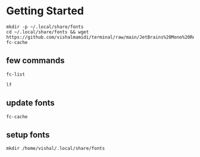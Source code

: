 # Getting Started

```
mkdir -p ~/.local/share/fonts
cd ~/.local/share/fonts && wget https://github.com/vishalmamidi/terminal/raw/main/JetBrains%20Mono%20Regular%20Nerd%20Font%20Complete%20Mono.ttf
fc-cache
```


## few commands 
```
fc-list
```

```
lf
```



## update fonts 
```
fc-cache
```


## setup fonts 

```
mkdir /home/vishal/.local/share/fonts
```


